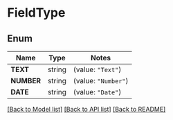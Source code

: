# FieldType

## Enum

Name | Type | Notes
------------ | ------------- | -------------
**TEXT** | string | (value: `"Text"`)
**NUMBER** | string | (value: `"Number"`)
**DATE** | string | (value: `"Date"`)


[[Back to Model list]](../README.md#documentation-for-models) [[Back to API list]](../README.md#documentation-for-api-endpoints) [[Back to README]](../README.md)


